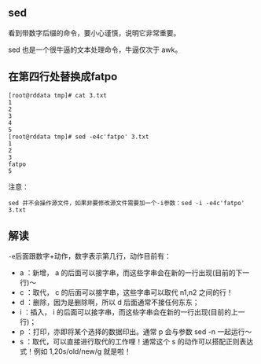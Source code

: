 ## sed
看到带数字后缀的命令，要小心谨慎，说明它非常重要。

sed 也是一个很牛逼的文本处理命令，牛逼仅次于 awk。


## 在第四行处替换成fatpo
```
[root@rddata tmp]# cat 3.txt
1
2
3
4
5
[root@rddata tmp]# sed -e4c'fatpo' 3.txt
1
2
3
fatpo
5
```
注意：
```
sed 并不会操作源文件，如果非要修改源文件需要加一个-i参数：sed -i -e4c'fatpo' 3.txt
```

## 解读
`-e`后面跟数字+动作，数字表示第几行，动作目前有：
* a ：新增， a 的后面可以接字串，而这些字串会在新的一行出现(目前的下一行)～
* c ：取代， c 的后面可以接字串，这些字串可以取代 n1,n2 之间的行！
* d ：删除，因为是删除啊，所以 d 后面通常不接任何东东；
* i ：插入， i 的后面可以接字串，而这些字串会在新的一行出现(目前的上一行)；
* p ：打印，亦即将某个选择的数据印出。通常 p 会与参数 sed -n 一起运行～
* s ：取代，可以直接进行取代的工作哩！通常这个 s 的动作可以搭配正则表达式！例如 1,20s/old/new/g 就是啦！
